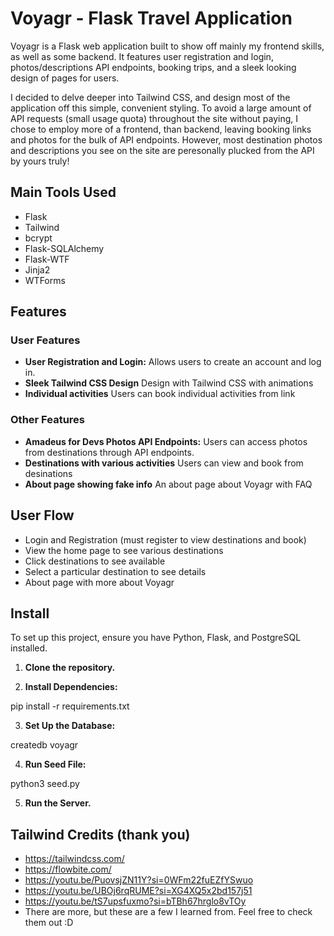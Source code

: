 # Voyagr - Flask Travel Application 

Voyagr is a Flask web application built to show off mainly my frontend skills, as well as some backend. It features user registration and login, photos/descriptions API endpoints, booking trips, and a sleek looking design of pages for users.

I decided to delve deeper into Tailwind CSS, and design most of the application off this simple, convenient styling. To avoid a large amount of API requests (small usage quota) throughout the site without paying, I chose to employ more of a frontend, than backend, leaving booking links and photos for the bulk of API endpoints. However, most destination photos and descriptions you see on the site are peresonally plucked from the API by yours truly!

## Main Tools Used

- Flask
- Tailwind
- bcrypt
- Flask-SQLAlchemy
- Flask-WTF
- Jinja2
- WTForms

## Features

### User Features

- **User Registration and Login:** Allows users to create an account and log in.
- **Sleek Tailwind CSS Design** Design with Tailwind CSS with animations 
- **Individual activities** Users can book individual activities from link

### Other Features

- **Amadeus for Devs Photos API Endpoints:** Users can access photos from destinations through API endpoints.
- **Destinations with various activities** Users can view and book from desinations
- **About page showing fake info** An about page about Voyagr with FAQ

## User Flow

- Login and Registration (must register to view destinations and book)
- View the home page to see various destinations
- Click destinations to see available 
- Select a particular destination to see details
- About page with more about Voyagr
  

## Install

To set up this project, ensure you have Python, Flask, and PostgreSQL installed.

1. **Clone the repository.**

2. **Install Dependencies:**

pip install -r requirements.txt

3. **Set Up the Database:**

createdb voyagr

4. **Run Seed File:**
   
python3 seed.py

5. **Run the Server.**


## Tailwind Credits (thank you)

- https://tailwindcss.com/
- https://flowbite.com/
- https://youtu.be/PuovsjZN11Y?si=0WFm22fuEZfYSwuo
- https://youtu.be/UBOj6rqRUME?si=XG4XQ5x2bd157j51
- https://youtu.be/tS7upsfuxmo?si=bTBh67hrglo8vTOy
- There are more, but these are a few I learned from. Feel free to check them out :D
